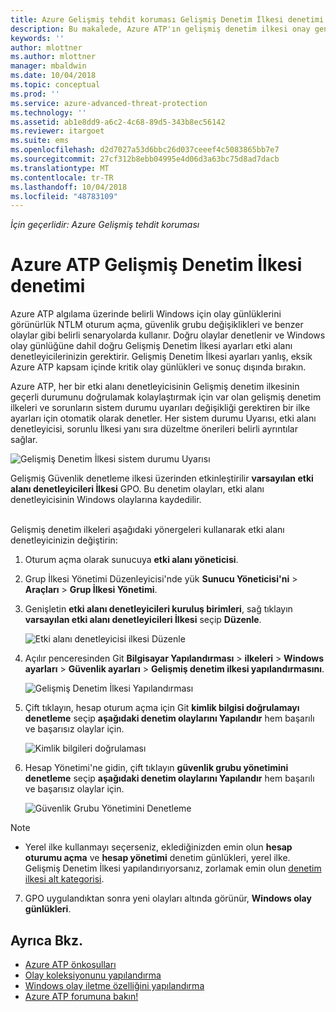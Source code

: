 ```yaml
---
title: Azure Gelişmiş tehdit koruması Gelişmiş Denetim İlkesi denetimi | Microsoft Docs
description: Bu makalede, Azure ATP'ın gelişmiş denetim ilkesi onay genel bir bakış sağlar.
keywords: ''
author: mlottner
ms.author: mlottner
manager: mbaldwin
ms.date: 10/04/2018
ms.topic: conceptual
ms.prod: ''
ms.service: azure-advanced-threat-protection
ms.technology: ''
ms.assetid: ab1e8dd9-a6c2-4c68-89d5-343b8ec56142
ms.reviewer: itargoet
ms.suite: ems
ms.openlocfilehash: d2d7027a53d6bbc26d037ceeef4c5083865bb7e7
ms.sourcegitcommit: 27cf312b8ebb04995e4d06d3a63bc75d8ad7dacb
ms.translationtype: MT
ms.contentlocale: tr-TR
ms.lasthandoff: 10/04/2018
ms.locfileid: "48783109"
---
```

*İçin geçerlidir: Azure Gelişmiş tehdit koruması*


# <a name="azure-atp-advanced-audit-policy-check"></a>Azure ATP Gelişmiş Denetim İlkesi denetimi

Azure ATP algılama üzerinde belirli Windows için olay günlüklerini görünürlük NTLM oturum açma, güvenlik grubu değişiklikleri ve benzer olaylar gibi belirli senaryolarda kullanır. Doğru olaylar denetlenir ve Windows olay günlüğüne dahil doğru Gelişmiş Denetim İlkesi ayarları etki alanı denetleyicilerinizin gerektirir. Gelişmiş Denetim İlkesi ayarları yanlış, eksik Azure ATP kapsam içinde kritik olay günlükleri ve sonuç dışında bırakın.

Azure ATP, her bir etki alanı denetleyicisinin Gelişmiş denetim ilkesinin geçerli durumunu doğrulamak kolaylaştırmak için var olan gelişmiş denetim ilkeleri ve sorunların sistem durumu uyarıları değişikliği gerektiren bir ilke ayarları için otomatik olarak denetler. Her sistem durumu Uyarısı, etki alanı denetleyicisi, sorunlu İlkesi yanı sıra düzeltme önerileri belirli ayrıntılar sağlar.

![Gelişmiş Denetim İlkesi sistem durumu Uyarısı](media/atp-health-alert-audit-policy.png)


Gelişmiş Güvenlik denetleme ilkesi üzerinden etkinleştirilir **varsayılan etki alanı denetleyicileri İlkesi** GPO. Bu denetim olayları, etki alanı denetleyicisinin Windows olaylarına kaydedilir. 



<br>Gelişmiş denetim ilkeleri aşağıdaki yönergeleri kullanarak etki alanı denetleyicinizin değiştirin:

1. Oturum açma olarak sunucuya **etki alanı yöneticisi**.
2. Grup İlkesi Yönetimi Düzenleyicisi'nde yük **Sunucu Yöneticisi'ni** > **Araçları** > **Grup İlkesi Yönetimi**. 
3. Genişletin **etki alanı denetleyicileri kuruluş birimleri**, sağ tıklayın **varsayılan etki alanı denetleyicileri İlkesi** seçip **Düzenle**. 

    ![Etki alanı denetleyicisi ilkesi Düzenle](media/atp-advanced-audit-policy-check-step-1.png)

4. Açılır penceresinden Git **Bilgisayar Yapılandırması** > **ilkeleri** > **Windows ayarları**  >  **Güvenlik ayarları** > **Gelişmiş denetim ilkesi yapılandırmasını**.

    ![Gelişmiş Denetim İlkesi Yapılandırması](media/atp-advanced-audit-policy-check-step-2.png)

5. Çift tıklayın, hesap oturum açma için Git **kimlik bilgisi doğrulamayı denetleme** seçip **aşağıdaki denetim olaylarını Yapılandır** hem başarılı ve başarısız olaylar için. 

    ![Kimlik bilgileri doğrulaması](media/atp-advanced-audit-policy-check-step-3.png)

6. Hesap Yönetimi'ne gidin, çift tıklayın **güvenlik grubu yönetimini denetleme** seçip **aşağıdaki denetim olaylarını Yapılandır** hem başarılı ve başarısız olaylar için.

    ![Güvenlik Grubu Yönetimini Denetleme](media/atp-advanced-audit-policy-check-step-4.png)

> [!NOTE]
> - Yerel ilke kullanmayı seçerseniz, eklediğinizden emin olun **hesap oturumu açma** ve **hesap yönetimi** denetim günlükleri, yerel ilke. Gelişmiş Denetim İlkesi yapılandırıyorsanız, zorlamak emin olun [denetim ilkesi alt kategorisi](https://docs.microsoft.com/windows/security/threat-protection/security-policy-settings/audit-force-audit-policy-subcategory-settings-to-override).

7. GPO uygulandıktan sonra yeni olayları altında görünür, **Windows olay günlükleri**.

## <a name="see-also"></a>Ayrıca Bkz.
- [Azure ATP önkoşulları](atp-prerequisites.md)
- [Olay koleksiyonunu yapılandırma](configure-event-collection.md)
- [Windows olay iletme özelliğini yapılandırma](configure-event-forwarding.md#configuring-windows-event-forwarding)
- [Azure ATP forumuna bakın!](https://aka.ms/azureatpcommunity)

